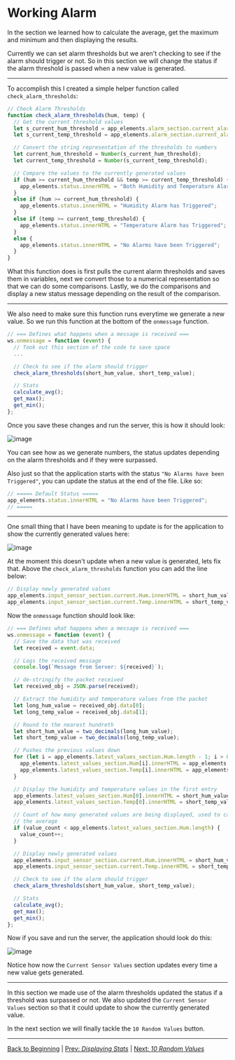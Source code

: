 # Working Alarm

In the section we learned how to calculate the average, get the maximum 
and minimum and then displaying the results.

Currently we can set alarm thresholds but we aren't checking to see if the 
alarm should trigger or not. So in this section we will change the status 
if the alarm threshold is passed when a new value is generated.

<hr>

To accomplish this I created a simple helper function called `check_alarm_thresholds`:

``` javascript
// Check Alarm Thresholds
function check_alarm_thresholds(hum, temp) {
  // Get the current threshold values
  let s_current_hum_threshold = app_elements.alarm_section.current_alarm.Hum.innerHTML;
  let s_current_temp_threshold = app_elements.alarm_section.current_alarm.Temp.innerHTML;

  // Convert the string representation of the thresholds to numbers
  let current_hum_threshold = Number(s_current_hum_threshold);
  let current_temp_threshold = Number(s_current_temp_threshold);

  // Compare the values to the currently generated values
  if (hum >= current_hum_threshold && temp >= current_temp_threshold) {
    app_elements.status.innerHTML = "Both Humidity and Temperature Alarms Triggered";
  }
  else if (hum >= current_hum_threshold) {
    app_elements.status.innerHTML = "Humidity Alarm has Triggered";
  }
  else if (temp >= current_temp_threshold) {
    app_elements.status.innerHTML = "Temperature Alarm has Triggered";
  }
  else {
    app_elements.status.innerHTML = "No Alarms have been Triggered";
  }
}
```

What this function does is first pulls the current alarm thresholds and saves 
them in variables, next we convert those to a numerical representation so that 
we can do some comparisons. Lastly, we do the comparisons and display a new 
status message depending on the result of the comparison.

<hr>

We also need to make sure this function runs everytime we generate a new 
value. So we run this function at the bottom of the `onmessage` function.

``` javascript
// === Defines what happens when a message is received ===
ws.onmessage = function (event) {
  // Took out this section of the code to save space
  ...

  // Check to see if the alarm should trigger
  check_alarm_thresholds(short_hum_value, short_temp_value);

  // Stats
  calculate_avg();
  get_max();
  get_min();
};
```

Once you save these changes and run the server, this is how it should look:

![image](https://bit.ly/3LeMJ1a)

You can see how as we generate numbers, the status updates depending on the 
alarm thresholds and if they were surpassed.

Also just so that the application starts with the status `"No Alarms have been Triggered"`, you can update the status at the end of the file. Like so:

``` javascript
// ===== Default Status =====
app_elements.status.innerHTML = "No Alarms have been Triggered";
// =====
```

<hr>

One small thing that I have been meaning to update is for the application to 
show the currently generated values here:

![image](https://bit.ly/37RrYLj)

At the moment this doesn't update when a new value is generated, lets fix 
that. Above the `check_alarm_thresholds` function you can add the line below: 

``` javascript
// Display newly generated values
app_elements.input_sensor_section.current.Hum.innerHTML = short_hum_value;
app_elements.input_sensor_section.current.Temp.innerHTML = short_temp_value;
```

Now the `onmessage` function should look like:

``` javascript
// === Defines what happens when a message is received ===
ws.onmessage = function (event) {
  // Save the data that was received
  let received = event.data;

  // Logs the received message
  console.log(`Message from Server: ${received}`);

  // de-stringify the packet received 
  let received_obj = JSON.parse(received);

  // Extract the humidity and temperature values from the packet
  let long_hum_value = received_obj.data[0];
  let long_temp_value = received_obj.data[1];

  // Round to the nearest hundreth
  let short_hum_value = two_decimals(long_hum_value);
  let short_temp_value = two_decimals(long_temp_value);

  // Pushes the previous values down 
  for (let i = app_elements.latest_values_section.Hum.length - 1; i > 0; i--){
    app_elements.latest_values_section.Hum[i].innerHTML = app_elements.latest_values_section.Hum[i-1].innerHTML;
    app_elements.latest_values_section.Temp[i].innerHTML = app_elements.latest_values_section.Temp[i-1].innerHTML;
  }

  // Display the humidity and temperature values in the first entry
  app_elements.latest_values_section.Hum[0].innerHTML = short_hum_value;
  app_elements.latest_values_section.Temp[0].innerHTML = short_temp_value;

  // Count of how many generated values are being displayed, used to calculate 
  // the average
  if (value_count < app_elements.latest_values_section.Hum.length) {
    value_count++;
  }

  // Display newly generated values
  app_elements.input_sensor_section.current.Hum.innerHTML = short_hum_value;
  app_elements.input_sensor_section.current.Temp.innerHTML = short_temp_value;

  // Check to see if the alarm should trigger
  check_alarm_thresholds(short_hum_value, short_temp_value);

  // Stats
  calculate_avg();
  get_max();
  get_min();
};
```

Now if you save and run the server, the application should look do this:

![image](https://bit.ly/3wiRqTf)

Notice how now the `Current Sensor Values` section updates every time a new 
value gets generated.

<hr>

In this section we made use of the alarm thresholds updated the status if a 
threshold was surpassed or not. We also updated the `Current Sensor Values` 
section so that it could update to show the currently generated value.

In the next section we will finally tackle the `10 Random Values` button.

<hr>

[Back to Beginning](/README.md) |
[Prev: *Displaying Stats*](/docs/markdown/11_stats.md) |
[Next: *10 Random Values*](/docs/markdown/13_10_random_values.md)